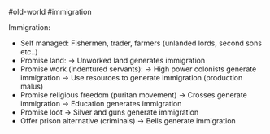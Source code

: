 #old-world #immigration

Immigration:
- Self managed: Fishermen, trader, farmers (unlanded lords, second sons etc..)
- Promise land:
 -> Unworked land generates immigration
- Promise work (indentured servants):
 -> High power colonists generate immigration
 -> Use resources to generate immigration (production malus)
- Promise religious freedom (puritan movement)
 -> Crosses generate immigration
 -> Education generates immigration
- Promise loot
 -> Silver and guns generate immigration
- Offer prison alternative (criminals)
 -> Bells generate immigration
